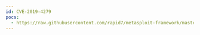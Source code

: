 ```yaml
---
id: CVE-2019-4279
pocs:
  - https://raw.githubusercontent.com/rapid7/metasploit-framework/master/modules/exploits/windows/ibm/ibm_was_dmgr_java_deserialization_rce.rb
---
```

